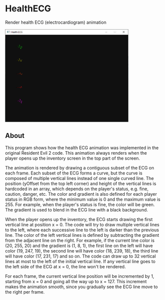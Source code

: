 # HealthECG
Render health ECG (electrocardiogram) animation

<img src="https://github.com/OpenBiohazard2/HealthECG/blob/main/screenshots/screenshot.png" alt="screenshot" width="400" height="300" />

## About

This program shows how the health ECG animation was implemented in the original Resident Evil 2 code. This animation always renders when the player opens up the inventory screen in the top part of the screen.

The animation is rendered by drawing a contiguous subset of the ECG on each frame. Each subset of the ECG forms a curve, but the curve is composed of multiple vertical lines instead of one single curved line. The position (yOffset from the top left corner) and height of the vertical lines is hardcoded in an array, which depends on the player's status, e.g. fine, caution, danger, etc. The color and gradient is also defined for each player status in RGB form, where the minimum value is 0 and the maximum value is 255. For example, when the player's status is fine, the color will be green. The gradient is used to blend in the ECG line with a black background.

When the player opens up the inventory, the ECG starts drawing the first vertical line at position x = 0. The code will try to draw multiple vertical lines to the left, where each successive line to the left is darker than the previous line. The color of the left vertical lines is defined by subtracting the gradient from the adjacent line on the right. For example, if the current line color is (20, 255, 20) and the gradient is (1, 8, 1), the first line on the left will have color (19, 247, 19), the second line will have color (18, 239, 18), the third line will have color (17, 231, 17) and so on. The code can draw up to 32 vertical lines at most to the left of the initial vertical line. If any vertical line goes to the left side of the ECG at x = 0, the line won't be rendered.

For each frame, the current vertical line position will be incremented by 1, starting from x = 0 and going all the way up to x = 127. This increment makes the animation smooth, since you gradually see the ECG line move to the right per frame.

